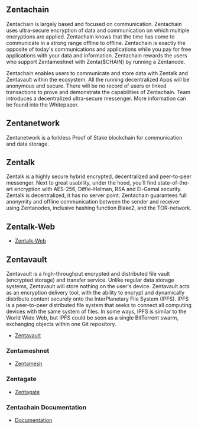## Zentachain

Zentachain is largely based and focused on communication. Zentachain uses ultra-secure encryption of data and communication on which multiple encryptions are applied. Zentachain knows that the time has come to communicate in a strong range offline to offline. Zentachain is exactly the opposite of today's communications and applications while you pay for free applications with your data and information. Zentachain rewards the users who support Zentameshnet with Zenta($CHAIN) by running a Zentanode.

Zentachain enables users to communicate and store data with Zentalk and Zentavault within the ecosystem. All the running decentralized Apps will be anonymous and secure. There will be no record of users or linked transactions to prove and demonstrate the capabilities of Zentachain. Team introduces a decentralized ultra-secure messenger. More information can be found into the Whitepaper.

## Zentanetwork
Zentanetwork is a forkless Proof of Stake blockchain for communication and data storage.

## Zentalk

Zentalk is a highly secure hybrid encrypted, decentralized and peer-to-peer messenger. Next to great usability, under the hood, you’ll find state-of-the-art encryption with AES-256, Diffie-Helman, RSA and El-Gamal security. Zentalk is decentralized, it has no server point. Zentachain guarantees full anonymity and offline communication between the sender and receiver using Zentanodes, inclusive hashing function Blake2, and the TOR-network.

## Zentalk-Web

* [Zentalk-Web](https://zentalk.chat)

## Zentavault

Zentavault is a high-throughput encrypted and distributed file vault (encrypted storage) and transfer service. Unlike regular data storage systems, Zentavault will store nothing on the user's device. Zentavault acts as an encryption delivery tool, with the ability to encrypt and dynamically distribute content securely onto the InterPlanetary File System (IPFS). IPFS is a peer-to-peer distributed file system that seeks to connect all computing devices with the same system of files. In some ways, IPFS is similar to the World Wide Web, but IPFS could be seen as a single BitTorrent swarm, exchanging objects within one Git repository.

* [Zentavault](https://github.com/ZentaChain/Zentavault)

### Zentameshnet

* [Zentamesh](https://github.com/ZentaChain/Zentamesh)

### Zentagate

* [Zentagate](https://github.com/ZentaChain/Zentamesh)
 
 ### Zentachain Documentation

* [Documentation](https://docs.zentachain.io)

